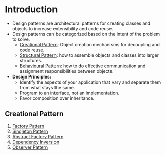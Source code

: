 # Introduction

- Design patterns are architectural patterns for creating classes and objects to increase extensibility and code reuse.
- Design patterns can be categorized based on the intent of the problem to solve.
	- <ins>Creational Pattern</ins>: Object creation mechanisms for decoupling and code reuse.
	- <ins>Structural Pattern</ins>: how to assemble objects and classes into larger structures.
	- <ins>Behavioural Pattern</ins>: how to do effective communication and assignment responsibilities between objects.
- **Design Principles:**
  - Identify the aspects of your application that vary and separate them from what stays the same.
  - Program to an interface, not an implementation.
  - Favor composition over inheritance.

## Creational Pattern

1. [Factory Pattern](./FactoryPattern.md)
2. [Singleton Pattern](./SingletonPattern.md)
3. [Abstract Factory Pattern](./AbstractFactoryPattern.md)
4. [Dependency Inversion](./DependencyInversion.md)
5. [Observer Pattern](./ObserverPattern.md)